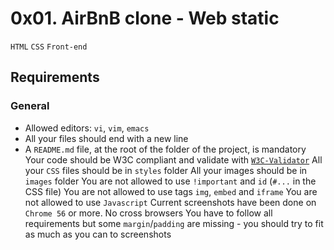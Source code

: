 # 0x01. AirBnB clone - Web static
`HTML` `CSS` `Front-end`

## Requirements
### General
- Allowed editors: `vi`, `vim`, `emacs`
- All your files should end with a new line
- A `README.md` file, at the root of the folder of the project, is mandatory
Your code should be W3C compliant and validate with [`W3C-Validator`](https://github.com/alx-tools/W3C-Validator)
All your `CSS` files should be in `styles` folder
All your images should be in `images` folder
You are not allowed to use `!important` and `id` (`#...` in the CSS file)
You are not allowed to use tags `img`, `embed` and `iframe`
You are not allowed to use `Javascript`
Current screenshots have been done on `Chrome 56` or more.
No cross browsers
You have to follow all requirements but some `margin`/`padding` are missing - you should try to fit as much as you can to screenshots


